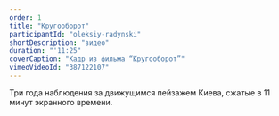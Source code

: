 ```yaml
---
order: 1
title: "Кругооборот"
participantId: "oleksiy-radynski"
shortDescription: "видео"
duration: "'11:25"
coverCaption: "Кадр из фильма “Кругооборот”"
vimeoVideoId: "387122107"
---
```


Три года наблюдения за движущимся пейзажем Киева, сжатые в 11 минут экранного времени. 
